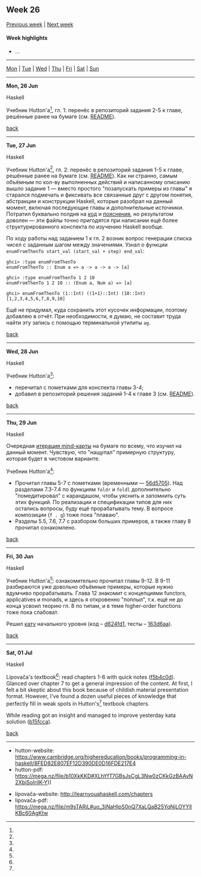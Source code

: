 <a name="top"></a>
## Week 26

[Previous week](./2023wk25.md) | [Next week]()


#### Week highlights

- ...

---

[Mon](#mo) | [Tue](#tu) | [Wed](#we) | [Thu](#th) | [Fri](#fr) | [Sat](#sa) | [Sun](#su)

---

<a name="mo"></a>
**Mon, 26 Jun**

Haskell

Учебник Hutton'a[^hutton-textbook], гл. 1: перенёс в репозиторий задания 2-5 к главе, решённые ранее на бумаге (см. [README](https://github.com/DanilTsygolnik/learn_haskell/blob/a79d8367687e1808f29245da1bef1cef0f346c13/exercises/textbook-hutton/README.md#ch1)).

[back](#top)

---

<a name="tu"></a>
**Tue, 27 Jun**

Haskell

Учебник Hutton'a[^hutton-textbook], гл. 2: перенёс в репозиторий задания 1-5 к главе, решённые ранее на бумаге (см. [README](https://github.com/DanilTsygolnik/learn_haskell/blob/143d05b227c968c2fc04483a34fa1c44504ce8ad/exercises/textbook-hutton/README.md#ch2)). Как ни странно, самым объёмным по кол-ву выполненных действий и написанному описанию вышло задание 1 &mdash; вместо простого "позапускать примеры из главы" я старался подмечать и фиксивать все связанные друг с другом понятия, абстракции и конструкции Haskell, которые разобрал на данный момент, включая последующие главы и дополнительные источники. Потратил буквально полдня на [код](https://github.com/DanilTsygolnik/learn_haskell/blob/143d05b227c968c2fc04483a34fa1c44504ce8ad/exercises/textbook-hutton/sol-hs/Chap2ex1.hs) и [пояснения](https://github.com/DanilTsygolnik/learn_haskell/blob/143d05b227c968c2fc04483a34fa1c44504ce8ad/exercises/textbook-hutton/sol-md/Chap2ex1.md), но результатом доволен &mdash; эти файлы точно пригодятся при написании ещё более структурированного конспекта по изучению Haskell вообще.

По ходу работы над заданием 1 к гл. 2 возник вопрос генерации списка чисел с заданным шагом между значениями. Узнал о функции `enumFromThenTo start_val (start_val + step) end_val`:
```
ghci> :type enumFromThenTo
enumFromThenTo :: Enum a => a -> a -> a -> [a]

ghci> :type enumFromThenTo 1 2 10
enumFromThenTo 1 2 10 :: (Enum a, Num a) => [a]

ghci> enumFromThenTo (1::Int) ((1+1)::Int) (10::Int)
[1,2,3,4,5,6,7,8,9,10]
```
Ещё не придумал, куда сохранить этот кусочек информации, поэтому добавляю в отчёт. При необходимости, я думаю, не составит труда найти эту запись с помощью терминальной утилиты `ag`.

[back](#top)

---

<a name="we"></a>
**Wed, 28 Jun**

Haskell

Учебник Hutton'a[^hutton-textbook]:
- перечитал с пометками для конспекта главы 3-4;
- добавил в репозиторий решения заданий 1-4 к главе 3 (см. [README](https://github.com/DanilTsygolnik/learn_haskell/blob/6dc216372843e8fec949fe01a152e0c270dfd126/exercises/textbook-hutton/README.md#ch3)).

[back](#top)

---

<a name="th"></a>
**Thu, 29 Jun**

Haskell

Очередная [итерация mind-карты](https://t.me/DanilTsygolnik_edu_wip/4) на бумаге по всему, что изучил на данный момент. Чувствую, что "нащупал" примерную структуру, которая будет в чистовом варианте.

Учебник Hutton'a[^hutton-textbook]:
- Прочитал главы 5-7 с пометками (временными &mdash; [56d5705](https://github.com/DanilTsygolnik/learn_haskell/commit/56d57054ac211fd802e3ff08d880004d6d6c2c0b)). Над разделами 7.3-7.4 по функциям `foldr` и `foldl` дополнительно "помедитировал" с карандашом, чтобы уяснить и запомнить суть этих функций. По реализации и спецификации типов для них остались вопросы, буду ещё прорабатывать тему. В вопросе композиции (`f . g`) тоже пока "плаваю".
- Разделы 5.5, 7.6, 7.7 с разбором больших примеров, а также главу 8 прочитал ознакомлено.


[back](#top)

---

<a name="fr"></a>
**Fri, 30 Jun**

Haskell

Учебник Hutton'a[^hutton-textbook]: ознакомительно прочитал главы 9-12. В 9-11 разбираются уже довольно объёмные примеры, которые нужно вдумчиво прорабатывать. Глава 12 знакомит с концепциями functors, applicatives и monads, и здесь я откровенно "поплыл", т.к. ещё не до конца усвоил теорию гл. 8 по типам, и в теме higher-order functions тоже пока слабоват.

Решил [кату](https://www.codewars.com/kata/56606694ec01347ce800001b/) начального уровня (код &ndash; [d624fd1](https://github.com/DanilTsygolnik/learn_haskell/commit/d624fd134e71a09c00acff2fca5ca1af50ad0ec9), тесты &ndash; [163d6aa](https://github.com/DanilTsygolnik/learn_haskell/commit/163d6aa4a34bf9c48a6a346fa5f8be62abf6cc71)).

[back](#top)

---

<a name="sa"></a>
**Sat, 01 Jul**

Haskell

Lipovača's textbook[^lipovača-textbook]: read chapters 1-6 with quick notes ([f5b4c0d](https://github.com/DanilTsygolnik/learn_haskell/commit/f5b4c0d2d2443dc14694ead5e5b3470ed47a086c)). Glanced over chapter 7 to get a general impression of the content. At first, I felt a bit skeptic about this book because of childish material presentation format. However, I've found a dozen useful pieces of knowledge that perfectly fill in weak spots in Hutton's[^hutton-textbook] textbook chapters.

While reading got an insight and managed to improve yesterday kata solution ([b15fcca](https://github.com/DanilTsygolnik/learn_haskell/commit/b15fcca2695710da9ed2dba67d01117d3faab141)). 

[back](#top)

---



[^hutton-textbook]:
  - hutton-website: https://www.cambridge.org/highereducation/books/programming-in-haskell/8FED82E807EF12D390DE0D16FDE217E4
  - hutton-pdf: https://mega.nz/file/b10XkKKD#XLhYfT7GBsJsCgL3Nw0zCKkGzBAAvN2XbiSoIriIK-Y))
[^lipovača-textbook]:
  - lipovača-website: http://learnyouahaskell.com/chapters
  - lipovača-pdf: https://mega.nz/file/m9sTARjL#uo_3jNaHIpS0nQ7XaLQaB25YqNjLOYYlIKBc60AgKtw
<!--
Use in @= register to paste a title for the current day
"**".trim(system('date +"%a, %d %b"'))."**"

<a name="su"></a>
**date**

...

[back](#top)

---
-->
